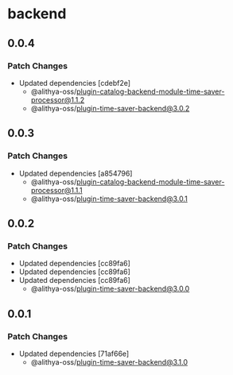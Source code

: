 # backend

## 0.0.4

### Patch Changes

- Updated dependencies [cdebf2e]
  - @alithya-oss/plugin-catalog-backend-module-time-saver-processor@1.1.2
  - @alithya-oss/plugin-time-saver-backend@3.0.2

## 0.0.3

### Patch Changes

- Updated dependencies [a854796]
  - @alithya-oss/plugin-catalog-backend-module-time-saver-processor@1.1.1
  - @alithya-oss/plugin-time-saver-backend@3.0.1

## 0.0.2

### Patch Changes

- Updated dependencies [cc89fa6]
- Updated dependencies [cc89fa6]
- Updated dependencies [cc89fa6]
  - @alithya-oss/plugin-time-saver-backend@3.0.0

## 0.0.1

### Patch Changes

- Updated dependencies [71af66e]
  - @alithya-oss/plugin-time-saver-backend@3.1.0
